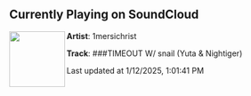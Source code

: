 ## Currently Playing on SoundCloud

[<img align="left" width="100" src="https://i1.sndcdn.com/artworks-18n34I6StWobWmyS-zshuzg-t500x500.jpg">](https://soundcloud.com/m3rsi/timeout-w-snail-yuta-nightiger)

**Artist**: 1mersichrist 

**Track**: ###TIMEOUT W/ snail (Yuta & Nightiger)

Last updated at 1/12/2025, 1:01:41 PM
